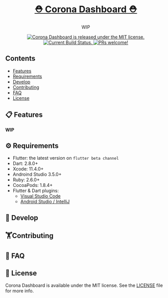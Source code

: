 <h1 align="center">
  <a href="https://github.com/yo-op/corona_dashboard">
   ⛑ Corona Dashboard ⛑
  </a>
</h1>

<p align="center">
  WIP
</p>

<p align="center">
  <a href="https://github.com/yo-op/corona_dashboard/blob/develop/LICENSE">
    <img src="https://img.shields.io/badge/license-MIT-blue.svg" alt="Corona Dashboard is released under the MIT license." />
  </a>
  <a href="https://codemagic.io/apps/5e6e786e2c964627bafcc7eb/5e6e786e2c964627bafcc7ea/latest_build">
    <img src="https://api.codemagic.io/apps/5e6e786e2c964627bafcc7eb/5e6e786e2c964627bafcc7ea/status_badge.svg" alt="Current Build Status." />
  </a>
  <a href="https://github.com/yo-op/corona_dashboard/blob/develop/CONTRIBUTING.md">
    <img src="https://img.shields.io/badge/PRs-welcome-brightgreen.svg" alt="PRs welcome!" />
  </a>
</p>

## Contents

- [Features](#-features)
- [Requirements](#-requirements)
- [Develop](#-develop)
- [Contributing](#-contributing)
- [FAQ](#-faq)
- [License](#-license)

## 📋 Features

**WIP**

## ⚙️ Requirements

- Flutter: the latest version on `flutter beta channel`
- Dart: 2.8.0+
- Xcode: 11.4.0+
- Androind Studio 3.5.0+
- Ruby: 2.6.0+
- CocoaPods: 1.8.4+
- Flutter & Dart plugins:
  - [Visual Studio Code](https://flutter.dev/docs/get-started/editor?tab=androidstudio)
  - [Android Studio / IntelliJ](https://flutter.dev/docs/get-started/editor?tab=vscode)

## 🎉 Develop

## 🏋️‍Contributing

## 🤷‍ FAQ

## 📄 License

Corona Dashboard is available under the MIT license.
See the [LICENSE](https://github.com/yo-op/corona_dashboard/blob/develop/LICENSE) file for more info.
